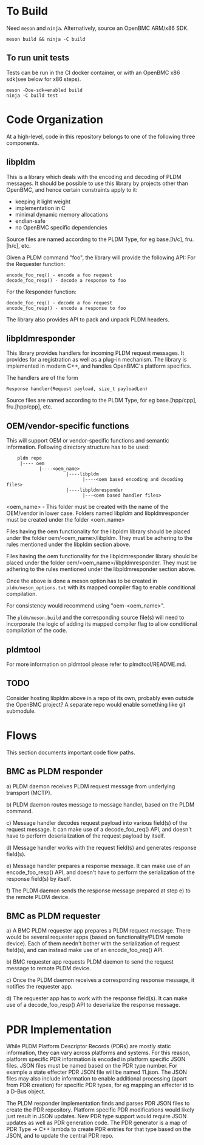 # To Build
Need `meson` and `ninja`. Alternatively, source an OpenBMC ARM/x86 SDK.
```
meson build && ninja -C build
```
## To run unit tests
Tests can be run in the CI docker container, or with an OpenBMC x86 sdk(see
below for x86 steps).
```
meson -Doe-sdk=enabled build
ninja -C build test
```

# Code Organization
At a high-level, code in this repository belongs to one of the following three
components.

## libpldm
This is a library which deals with the encoding and decoding of PLDM messages.
It should be possible to use this library by projects other than OpenBMC, and
hence certain constraints apply to it:
- keeping it light weight
- implementation in C
- minimal dynamic memory allocations
- endian-safe
- no OpenBMC specific dependencies

Source files are named according to the PLDM Type, for eg base.[h/c], fru.[h/c],
etc.

Given a PLDM command "foo", the library will provide the following API:
For the Requester function:
```
encode_foo_req() - encode a foo request
decode_foo_resp() - decode a response to foo
```
For the Responder function:
```
decode_foo_req() - decode a foo request
encode_foo_resp() - encode a response to foo
```
The library also provides API to pack and unpack PLDM headers.

## libpldmresponder
This library provides handlers for incoming PLDM request messages. It provides
for a registration as well as a plug-in mechanism. The library is implemented in
modern C++, and handles OpenBMC's platform specifics.

The handlers are of the form
```
Response handler(Request payload, size_t payloadLen)
```

Source files are named according to the PLDM Type, for eg base.[hpp/cpp],
fru.[hpp/cpp], etc.


## OEM/vendor-specific functions
This will support OEM or vendor-specific functions and semantic information.
Following directory structure has to be used:
```
    pldm repo
     |---- oem
            |----<oem_name>
                      |----libpldm
                            |----<oem based encoding and decoding files>
                      |----libpldmresponder
                            |---<oem based handler files>

```
<oem_name> - This folder must be created with the name of the OEM/vendor
in lower case. Folders named libpldm and libpldmresponder must be created under
the folder <oem_name>

Files having the oem functionality for the libpldm library should be placed
under the folder oem/<oem_name>/libpldm. They must be adhering to the rules
mentioned under the libpldm section above.

Files having the oem functionality for the libpldmresponder library should be
placed under the folder oem/<oem_name>/libpldmresponder. They must be adhering
to the rules mentioned under the libpldmresponder section above.

Once the above is done a meson option has to be created in
`pldm/meson_options.txt` with its mapped compiler flag to enable conditional
compilation.

For consistency would recommend using "oem-<oem_name>".

The `pldm/meson.build` and the corresponding source file(s) will need to
incorporate the logic of adding its mapped compiler flag to allow conditional
compilation of the code.

## pldmtool
For more information on pldmtool please refer to plmdtool/README.md.

## TODO
Consider hosting libpldm above in a repo of its own, probably even outside the
OpenBMC project? A separate repo would enable something like git submodule.

# Flows
This section documents important code flow paths.

## BMC as PLDM responder
a) PLDM daemon receives PLDM request message from underlying transport (MCTP).

b) PLDM daemon routes message to message handler, based on the PLDM command.

c) Message handler decodes request payload into various field(s) of the request
   message. It can make use of a decode_foo_req() API, and doesn't have to
   perform deserialization of the request payload by itself.

d) Message handler works with the request field(s) and generates response
   field(s).

e) Message handler prepares a response message. It can make use of an
   encode_foo_resp() API, and doesn't have to perform the serialization of the
   response field(s) by itself.

f) The PLDM daemon sends the response message prepared at step e) to the remote
   PLDM device.

## BMC as PLDM requester
a) A BMC PLDM requester app prepares a PLDM request message. There would be
   several requester apps (based on functionality/PLDM remote device). Each of
   them needn't bother with the serialization of request field(s), and can
   instead make use of an encode_foo_req() API.

b) BMC requester app requests PLDM daemon to send the request message to remote
   PLDM device.

c) Once the PLDM daemon receives a corresponding response message, it notifies
   the requester app.

d) The requester app has to work with the response field(s). It can make use of
   a decode_foo_resp() API to deserialize the response message.

# PDR Implementation
While PLDM Platform Descriptor Records (PDRs) are mostly static information,
they can vary across platforms and systems. For this reason, platform specific
PDR information is encoded in platform specific JSON files. JSON files must be
named based on the PDR type number. For example a state effecter PDR JSON file
will be named 11.json. The JSON files may also include information to enable
additional processing (apart from PDR creation) for specific PDR types, for eg
mapping an effecter id to a D-Bus object.

The PLDM responder implementation finds and parses PDR JSON files to create the
PDR repository. Platform specific PDR modifications would likely just result in
JSON updates. New PDR type support would require JSON updates as well as PDR
generation code. The PDR generator is a map of PDR Type -> C++ lambda to create
PDR entries for that type based on the JSON, and to update the central PDR repo.
